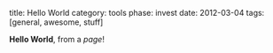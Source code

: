 title: Hello World
category: tools
phase: invest
date: 2012-03-04
tags: [general, awesome, stuff]

**Hello World**, from a *page*!
